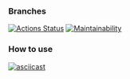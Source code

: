 ### Branches
[![Actions Status](https://github.com/snegirevdv/python-project-49/actions/workflows/hexlet-check.yml/badge.svg)](https://github.com/snegirevdv/python-project-49/actions) [![Maintainability](https://api.codeclimate.com/v1/badges/b14f493ee4c8c3a94c85/maintainability)](https://codeclimate.com/github/snegirevdv/python-project-49/maintainability)

### How to use
[![asciicast](https://asciinema.org/a/KHEpZNAixxl0uqsaineMAs7Di.svg)](https://asciinema.org/a/KHEpZNAixxl0uqsaineMAs7Di)